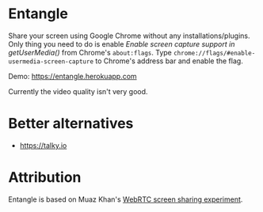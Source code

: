 # Entangle

Share your screen using Google Chrome without any installations/plugins. Only thing you need to do is enable *Enable screen capture support in getUserMedia()* from Chrome's `about:flags`. Type `chrome://flags/#enable-usermedia-screen-capture` to Chrome's address bar and enable the flag.

Demo: https://entangle.herokuapp.com

Currently the video quality isn't very good.

# Better alternatives

* https://talky.io

# Attribution

Entangle is based on Muaz Khan's [WebRTC screen sharing experiment](https://github.com/muaz-khan/WebRTC-Experiment/tree/master/screen-sharing).

